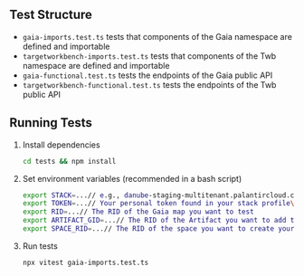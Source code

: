 ## Test Structure
- `gaia-imports.test.ts` tests that components of the Gaia namespace are defined and importable
- `targetworkbench-imports.test.ts` tests that components of the Twb namespace are defined and importable
- `gaia-functional.test.ts` tests the endpoints of the Gaia public API
- `targetworkbench-functional.test.ts` tests the endpoints of the Twb public API

## Running Tests
1. Install dependencies
    ```bash
    cd tests && npm install
    ```
2. Set environment variables (recommended in a bash script)
    ```bash
   export STACK=...// e.g., danube-staging-multitenant.palantircloud.com
   export TOKEN=...// Your personal token found in your stack profile\'s User Settings
   export RID=...// The RID of the Gaia map you want to test
   export ARTIFACT_GID=...// The RID of the Artifact you want to add to your Gaia map
   export SPACE_RID=...// The RID of the space you want to create your TargetBoard in (can be found in Control Panel)
    ```
3. Run tests
    ```bash
   npx vitest gaia-imports.test.ts
    ```